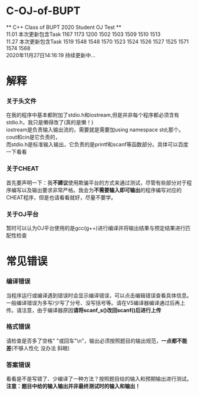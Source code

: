 # C-OJ-of-BUPT  
** C++ Class of BUPT 2020 Student OJ Test **  
11.01 本次更新包含Task 1167 1173 1200 1502 1503 1509 1510 1513  
11.27 本次更新包含Task 1519 1548 1548 1570 1523 1524 1526 1527 1525 1571 1574 1568  
2020年11月27日14:16:19 持续更新中...   
  
  
# 解释  
### 关于头文件  
在我的程序中基本都附加了stdio.h和iostream,但是并非每个程序都必须含有stdio.h，我只是懒得改了(真的是懒！)  
iostream是负责输入输出流的，需要就是需要加using namespace std;那个。cout和cin是它负责的，  
而stdio.h是标准输入输出，它负责的是printf和scanf等函数部分。具体可以百度一下看看  
### 关于CHEAT  
首先要声明一下：我**不建议**使用欺骗平台的方式来通过测试，尽管有些部分对于程序编写以及输出要求非常严格。我会为**不需要输入即可输出**的程序编写对应的CHEAT程序，但是也请看看就好，尽量不要学。  
### 关于OJ平台  
暂时可以认为OJ平台使用的是gcc(g++)进行编译并将输出结果与预定结果进行匹配性检查  
  
# 常见错误  
### 编译错误  
当程序运行或编译遇到错误时会显示编译错误，可以点击编辑错误查看具体信息。一般编译错误为多写/少写了分号、没写括号等。请在VS编译器编译通过后再上传。请注意，由于编译器原因**请将scanf_s()改回scanf()后进行上传**  
### 格式错误  
请检查是否多了空格" "或回车"\n"，输出必须按照题目的输出规范，**一点都不能差**(不够人性化 没办法 斜眼)  
### 答案错误  
看看是不是写错了、少编译了一种方法？按照题目给的输入和预期输出进行测试。  
**注意：题目中给的输入输出并非最终测试时的输入和输出！**  
  
